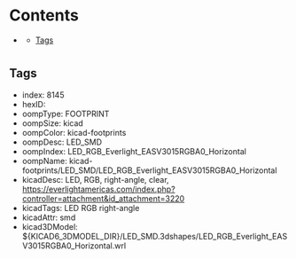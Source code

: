 



Contents
========

* [](#)
	* [Tags](#tags)

# 

## Tags

- index: 8145
- hexID: 
- oompType: FOOTPRINT
- oompSize: kicad
- oompColor: kicad-footprints
- oompDesc: LED_SMD
- oompIndex: LED_RGB_Everlight_EASV3015RGBA0_Horizontal
- oompName: kicad-footprints/LED_SMD/LED_RGB_Everlight_EASV3015RGBA0_Horizontal
- kicadDesc: LED, RGB, right-angle, clear, https://everlightamericas.com/index.php?controller=attachment&id_attachment=3220
- kicadTags: LED RGB right-angle
- kicadAttr: smd
- kicad3DModel: ${KICAD6_3DMODEL_DIR}/LED_SMD.3dshapes/LED_RGB_Everlight_EASV3015RGBA0_Horizontal.wrl
